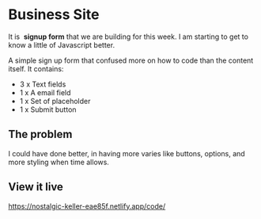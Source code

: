 # Business Site



It is  **signup form** that we are building for this week. I am starting to get to know a little of Javascript better. 

A simple sign up form that confused more on how to code than the content itself. It contains:

- 3 x Text fields
- 1 x A email field
- 1 x Set of placeholder
- 1 x Submit button


## The problem

I could have done better, in having more varies like buttons, options, and more styling when time allows.

## View it live
https://nostalgic-keller-eae85f.netlify.app/code/
